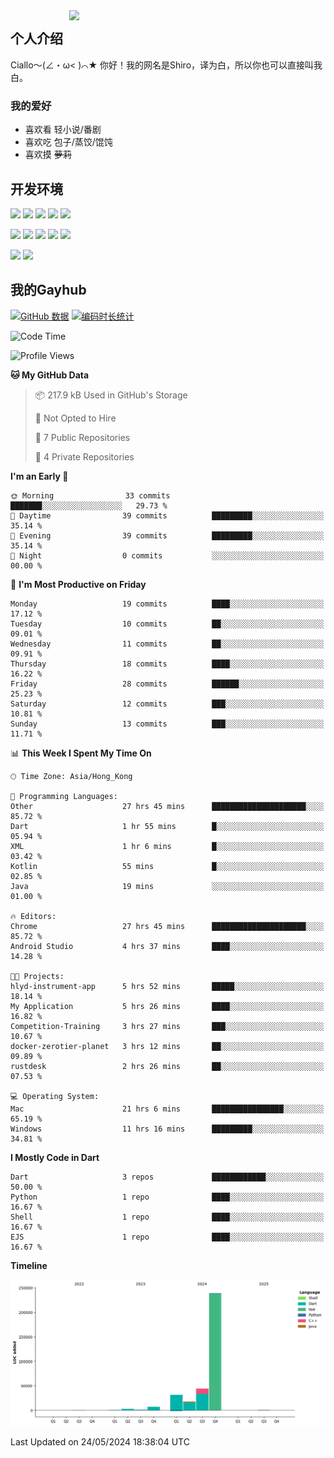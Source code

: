 <img align='right' src='https://img2.moeblog.vip/images/eCva.png' width='410px'>

## 个人介绍
Ciallo～(∠・ω< )⌒★ 你好！我的网名是Shiro，译为白，所以你也可以直接叫我白。

### 我的爱好

* 喜欢看 轻小说/番剧
* 喜欢吃 包子/蒸饺/馄饨
* 喜欢摸 ~~萝莉~~

## 开发环境
[![](https://img.shields.io/badge/Windows-11-blue?style=flat-square&logo=windows&logoColor=white)](https://www.microsoft.com/windows/get-windows-11)
[![](https://img.shields.io/badge/Macos-Sonoma-black?style=flat-square&logo=apple&logoColor=white)](https://www.apple.com/hk/en/macos/sonoma/)
[![](https://img.shields.io/badge/Debian-12-d0024d?style=flat-square&logo=debian&logoColor=white)](https://www.debian.org/)
[![](https://img.shields.io/badge/AlmaLinux-9-0f4266?style=flat-square&logo=almalinux&logoColor=white)](https://almalinux.org/)
[![](https://img.shields.io/badge/Windows%20Server-2012-blue?style=flat-square&logo=windows&logoColor=white)](https://www.microsoft.com/windows-server)

[![](https://img.shields.io/badge/Vivobook-PRO_16-f45a00?style=flat-square&logo=RepublicofGamers&logoColor=white)](https://www.asus.com.cn/laptops/for-creators/vivobook/vivobook-pro-16-oled-k6602/)
[![](https://img.shields.io/badge/Mac_Studio-M1_Max-black?style=flat-square&logo=apple&logoColor=white)](https://www.apple.com/hk/en/mac-studio/)
[![](https://img.shields.io/badge/Mi-MIX4-f45a00?style=flat-square&logo=xiaomi&logoColor=white)](https://www.mi.com/)
[![](https://img.shields.io/badge/SONY-WF1000XM4-f3c74a?style=flat-square)](https://www.sony.com.hk/zh/headphones/products/wf-1000xm4)
[![](https://img.shields.io/badge/Yubikey-5_NFC-9bc930?style=flat-square&logo=yubico&logoColor=9bc930)](https://www.yubico.com/hk/product/yubikey-5-nfc/)

[![](https://img.shields.io/badge/IDE-Visual_Studio_Code-blue?style=flat-square&logo=visual-studio-code&logoColor=white)](https://code.visualstudio.com/)
[![](https://img.shields.io/badge/IDE-JetBrains-black?style=flat-square&logo=jetbrains&logoColor=white)](https://code.visualstudio.com/)
## 我的Gayhub
[![GitHub 数据](https://github-readme-stats.vercel.app/api?username=verymoe)]()
[![编码时长统计](https://github-readme-stats.vercel.app/api/wakatime?username=shiro)]()

<!--START_SECTION:waka-->
![Code Time](http://img.shields.io/badge/Code%20Time-647%20hrs%2053%20mins-blue)

![Profile Views](http://img.shields.io/badge/Profile%20Views-0-blue)

**🐱 My GitHub Data** 

> 📦 217.9 kB Used in GitHub's Storage 
 > 
> 🚫 Not Opted to Hire
 > 
> 📜 7 Public Repositories 
 > 
> 🔑 4 Private Repositories 
 > 
**I'm an Early 🐤** 

```text
🌞 Morning                33 commits          ███████░░░░░░░░░░░░░░░░░░   29.73 % 
🌆 Daytime                39 commits          █████████░░░░░░░░░░░░░░░░   35.14 % 
🌃 Evening                39 commits          █████████░░░░░░░░░░░░░░░░   35.14 % 
🌙 Night                  0 commits           ░░░░░░░░░░░░░░░░░░░░░░░░░   00.00 % 
```
📅 **I'm Most Productive on Friday** 

```text
Monday                   19 commits          ████░░░░░░░░░░░░░░░░░░░░░   17.12 % 
Tuesday                  10 commits          ██░░░░░░░░░░░░░░░░░░░░░░░   09.01 % 
Wednesday                11 commits          ██░░░░░░░░░░░░░░░░░░░░░░░   09.91 % 
Thursday                 18 commits          ████░░░░░░░░░░░░░░░░░░░░░   16.22 % 
Friday                   28 commits          ██████░░░░░░░░░░░░░░░░░░░   25.23 % 
Saturday                 12 commits          ███░░░░░░░░░░░░░░░░░░░░░░   10.81 % 
Sunday                   13 commits          ███░░░░░░░░░░░░░░░░░░░░░░   11.71 % 
```


📊 **This Week I Spent My Time On** 

```text
🕑︎ Time Zone: Asia/Hong_Kong

💬 Programming Languages: 
Other                    27 hrs 45 mins      █████████████████████░░░░   85.72 % 
Dart                     1 hr 55 mins        █░░░░░░░░░░░░░░░░░░░░░░░░   05.94 % 
XML                      1 hr 6 mins         █░░░░░░░░░░░░░░░░░░░░░░░░   03.42 % 
Kotlin                   55 mins             █░░░░░░░░░░░░░░░░░░░░░░░░   02.85 % 
Java                     19 mins             ░░░░░░░░░░░░░░░░░░░░░░░░░   01.00 % 

🔥 Editors: 
Chrome                   27 hrs 45 mins      █████████████████████░░░░   85.72 % 
Android Studio           4 hrs 37 mins       ████░░░░░░░░░░░░░░░░░░░░░   14.28 % 

🐱‍💻 Projects: 
hlyd-instrument-app      5 hrs 52 mins       █████░░░░░░░░░░░░░░░░░░░░   18.14 % 
My Application           5 hrs 26 mins       ████░░░░░░░░░░░░░░░░░░░░░   16.82 % 
Competition-Training     3 hrs 27 mins       ███░░░░░░░░░░░░░░░░░░░░░░   10.67 % 
docker-zerotier-planet   3 hrs 12 mins       ██░░░░░░░░░░░░░░░░░░░░░░░   09.89 % 
rustdesk                 2 hrs 26 mins       ██░░░░░░░░░░░░░░░░░░░░░░░   07.53 % 

💻 Operating System: 
Mac                      21 hrs 6 mins       ████████████████░░░░░░░░░   65.19 % 
Windows                  11 hrs 16 mins      █████████░░░░░░░░░░░░░░░░   34.81 % 
```

**I Mostly Code in Dart** 

```text
Dart                     3 repos             ████████████░░░░░░░░░░░░░   50.00 % 
Python                   1 repo              ████░░░░░░░░░░░░░░░░░░░░░   16.67 % 
Shell                    1 repo              ████░░░░░░░░░░░░░░░░░░░░░   16.67 % 
EJS                      1 repo              ████░░░░░░░░░░░░░░░░░░░░░   16.67 % 
```



**Timeline**

![Lines of Code chart](https://raw.githubusercontent.com/verymoe/verymoe/main/assets/bar_graph.png)


 Last Updated on 24/05/2024 18:38:04 UTC
<!--END_SECTION:waka-->
